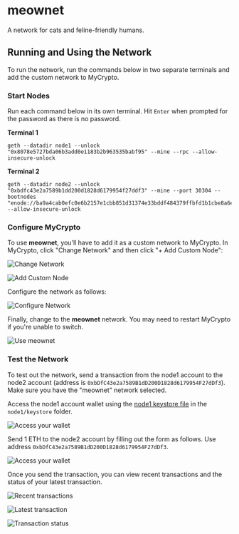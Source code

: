 # meownet

A network for cats and feline-friendly humans.

## Running and Using the Network

To run the network, run the commands below in two separate terminals and add the custom network to MyCrypto.

### Start Nodes

Run each command below in its own terminal. Hit `Enter` when prompted for the password as there is no password.

**Terminal 1**

```
geth --datadir node1 --unlock "0x8078e5727bda06b3add0e1183b2b963535babf95" --mine --rpc --allow-insecure-unlock
```

**Terminal 2**

```
geth --datadir node2 --unlock "0xbdfc43e2a7589b1dd200d1828d6179954f27ddf3" --mine --port 30304 --bootnodes "enode://ba9a4cab0efc0e6b2157e1cbb851d31374e33bddf484379ffbfd1b1cbe8a6e3c508fd198f8bbf2ca43e8d1b85b4ab01bc3f50e3c4c9e91fb7970be66a072e6ee@127.0.0.1:30303" --allow-insecure-unlock
```

### Configure MyCrypto

To use **meownet**, you'll have to add it as a custom network to MyCrypto. In MyCrypto, click "Change Network" and then click "+ Add Custom Node":

![Change Network](screenshots/mycrypto_add_network.png)

![Add Custom Node](screenshots/mycrypto_custom_node.png)

Configure the network as follows:

![Configure Network](screenshots/mycrypto_setup.png)

Finally, change to the **meownet** network. You may need to restart MyCrypto if you're unable to switch.

![Use meownet](screenshots/mycrypto_select_network.png)

### Test the Network

To test out the network, send a transaction from the node1 account to the node2 account (address is `0xbDfC43e2a7589B1dD200D1828d6179954F27dDf3`). Make sure you have the "meownet" network selected.

Access the node1 account wallet using the [node1 keystore file](node1/keystore/UTC--2021-04-03T02-21-16.575718000Z--8078e5727bda06b3add0e1183b2b963535babf95) in the `node1/keystore` folder.

![Access your wallet](screenshots/mycrypto_keystore.png)

Send 1 ETH to the node2 account by filling out the form as follows. Use address `0xbDfC43e2a7589B1dD200D1828d6179954F27dDf3`.

![Access your wallet](screenshots/mycrypto_send_tx.png)

Once you send the transaction, you can view recent transactions and the status of your latest transaction.

![Recent transactions](screenshots/mycrypto_recent_tx.png)

![Latest transaction](screenshots/mycrypto_latest_tx.png)

![Transaction status](screenshots/mycrypto_tx_status.png)